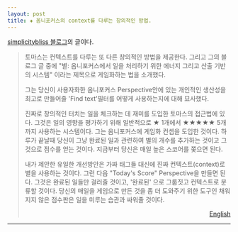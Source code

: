 ```yaml
---  
layout: post  
title: ✚ 옴니포커스의 context를 다루는 창의적인 방법.  
---  
```


[simplicitybliss 블로그](http://simplicitybliss.com/blog/gamifying-omnifocus)의 글이다.

>토마스는 컨텍스트를 다루는 또 다른 창의적인 방법을 제공한다. 그리고 그의 블로그 글 중에 "별: 옴니포커스에서 일을 처리하기 위한 에너지 그리고 산출 기반의 시스템" 이라는 제목으로 게임화하는 법을 소개했다.
>  
>그는 당신이 사용자화한 옴니포커스 Perspective안에 있는 개인적인 생산성을 최고로 만들어줄 'Find text'필터를 어떻게 사용하는지에 대해 묘사했다.  
>  
>진짜로 창의적인 터치는 일을 체크하는 데 재미를 도입한 토마스의 접근법에 있다. 그것은 일의 영향을 평가하기 위해 일반적으로 ★ 1개에서 ★★★★★ 5개까지 사용하는 시스템이다. 그는 옴니포커스에 게임화 컨셉을 도입한 것이다. 하루가 끝날때 당신이 그냥 완료된 일과 관련하여 별의 개수를 추가하는 것이고 그것으로 점수를 얻는 것이다. 지금부터 당신은 매일 높은 스코어를 쫒으면 된다.  
>  
>내가 제안한 유일한 개선방안은 가짜 태그들 대신에 진짜 컨텍스트(context)로 별을 사용하는 것이다. 그런 다음 "Today's Score" Perspective을 만들면 된다. 그것은 완료된 일들만 걸러줄 것이고, '완료된' 으로 그룹짓고 컨텍스트로 분류할 것이다. 당신의 매일을 게임으로 만든 것을 좀 더 도와주기 위한 도구인 채워지지 않은 점수판은 일을 미루는 습관과 싸워줄 것이다.
>
><div id="english" style="display:none">
><p>Thomas Gamstaetter offers another creative take on Contexts and introduces a little bit of gamification in his blog post titled "Stars: An Energy- and Yield-based System for Processing Tasks in OmniFocus".</p>
>
><p>He illustrates how you can use the 'Find text' filter in custom OmniFocus Perspective to batch similar tasks together which obviously ticks the box for personal productivity best practices.</p>
>
><p>The truly creative touch comes with Thomas' approach to introduce some fun to checking off tasks: Using the common ★ to ★★★★★ stars system to rate the impact of a task he introduces the concept of gamification to OmniFocus. At the end of each day you can just add up the number of stars associated with your completed tasks and get your score. Now you can chase your own high score every day. </p>
>
><p>The only improvement I would suggest is to use the stars as real Contexts instead of pseudo tags and then create a "Today's Score" Perspective that filters for 'Completed' tasks, groups by 'Completed' and sorts by Context. The missing scoreboard to complement the gamification of your daily fight against procrastination.</p></div><p style="text-align:right"><a href="#english" onclick="kuisin('english'); return false;">English</a></p>

---

